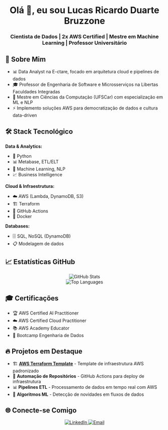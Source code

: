 <h1 align="center">Olá 👋, eu sou Lucas Ricardo Duarte Bruzzone</h1>

<h3 align="center">Cientista de Dados | 2x AWS Certified | Mestre em Machine Learning | Professor Universitário</h3>


## 🚀 Sobre Mim

- 📊 Data Analyst na E-ctare, focado em arquitetura cloud e pipelines de dados
- 🎓 Professor de Engenharia de Software e Microsserviços na Libertas Faculdades Integradas
- 🎯 Mestre em Ciências da Computação (UFSCar) com especialização em ML e NLP
- ⚡ Implemento soluções AWS para democratização de dados e cultura data-driven

## 🛠️ Stack Tecnológico

**Data & Analytics:**
- 🐍 Python
- 📊 Metabase, ETL/ELT
- 🤖 Machine Learning, NLP
- 📈 Business Intelligence

**Cloud & Infraestrutura:**
- ☁️ AWS (Lambda, DynamoDB, S3)
- 🏗️ Terraform
- 🔄 GitHub Actions
- 🐳 Docker

**Databases:**
- 🗄️ SQL, NoSQL (DynamoDB)
- 📋 Modelagem de dados

## 📈 Estatísticas GitHub

<div align="center">
  <img src="https://github-readme-stats.vercel.app/api?username=lucas-bruzzone&show_icons=true&theme=radical&hide_border=true" alt="GitHub Stats" />
</div>

<div align="center">
  <img src="https://github-readme-stats.vercel.app/api/top-langs/?username=lucas-bruzzone&layout=compact&theme=radical&hide_border=true" alt="Top Languages" />
</div>

## 🎓 Certificações

- 🏆 AWS Certified AI Practitioner
- ☁️ AWS Certified Cloud Practitioner  
- 📚 AWS Academy Educator
- 🎯 Bootcamp Engenharia de Dados

## 🔥 Projetos em Destaque

- 🏗️ **[AWS Terraform Template](https://github.com/lucas-bruzzone/example-aws-terraform-template)** - Template de infraestrutura AWS padronizado
- 🤖 **Automação de Repositórios** - GitHub Actions para deploy de infraestrutura
- 📊 **Pipelines ETL** - Processamento de dados em tempo real com AWS
- 🧠 **Algoritmos ML** - Detecção de novidades em fluxos de dados

## 🌐 Conecte-se Comigo

<p align="center">
  <a href="https://www.linkedin.com/in/lucas-bruzzone/" target="_blank">
    <img src="https://img.shields.io/badge/LinkedIn-%230077B5.svg?style=for-the-badge&logo=linkedin&logoColor=white" alt="LinkedIn"/>
  </a>
  <a href="mailto:lucas.rbruzzone@gmail.com">
    <img src="https://img.shields.io/badge/Email-D14836?style=for-the-badge&logo=gmail&logoColor=white" alt="Email"/>
  </a>
</p>
